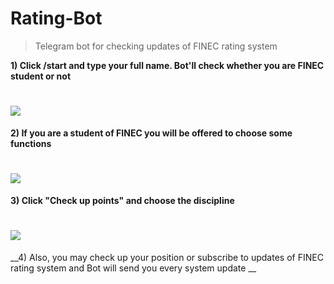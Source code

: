 # Rating-Bot
> Telegram bot for checking updates of FINEC rating system 

__1) Click /start and type your full name. Bot'll check whether you are FINEC student or not__

# ![](https://sun9-52.userapi.com/c858528/v858528951/e1be3/2HnaDGk_LAk.jpg)

__2) If you are a student of FINEC you will be offered to choose some functions__

# ![](https://sun9-15.userapi.com/PKMJzCA8auxrgonRNbFeJk_zgUPBSyVaTUSflQ/MYJjjpmqOws.jpg)

__3) Click "Check up points" and choose the discipline__

# ![](https://sun6-14.userapi.com/UR3hyJBwOI_9v9ifdYrC_X-ORWATr7fW8gYbyQ/OlZOanxKrsw.jpg)

__4) Also, you may check up your position or subscribe to updates of FINEC rating system and Bot will send you every system update __
